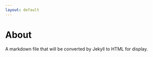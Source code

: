```yaml
---
layout: default
---
```


# About

A markdown file that will be converted by Jekyll to HTML for display.
